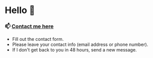 # Hello 👋

### 📫 <a href="https://alifuatnumanoglu.com/contact">Contact me here</a>
- Fill out the contact form.
- Please leave your contact info (email address or phone number).
- If I don't get back to you in 48 hours, send a new message.
